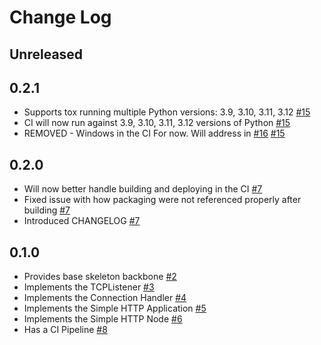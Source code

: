 # Change Log

## Unreleased

## 0.2.1

* Supports tox running multiple Python versions: 3.9, 3.10, 3.11, 3.12 [#15](https://github.com/idjaw/edunet/issues/15)
* CI will now run against 3.9, 3.10, 3.11, 3.12 versions of Python [#15](https://github.com/idjaw/edunet/issues/15)
* REMOVED - Windows in the CI For now. Will address in [#16](https://github.com/idjaw/edunet/issues/16)  [#15](https://github.com/idjaw/edunet/issues/15)

## 0.2.0

* Will now better handle building and deploying in the CI  [#7](https://github.com/idjaw/edunet/issues/7)
* Fixed issue with how packaging were not referenced properly after building [#7](https://github.com/idjaw/edunet/issues/7)
* Introduced CHANGELOG [#7](https://github.com/idjaw/edunet/issues/7)

## 0.1.0

* Provides base skeleton backbone [#2](https://github.com/idjaw/edunet/issues/8)
* Implements the TCPListener [#3](https://github.com/idjaw/edunet/issues/3)
* Implements the Connection Handler [#4](https://github.com/idjaw/edunet/issues/4)
* Implements the Simple HTTP Application [#5](https://github.com/idjaw/edunet/issues/5)
* Implements the Simple HTTP Node [#6](https://github.com/idjaw/edunet/issues/6)
* Has a CI Pipeline [#8](https://github.com/idjaw/edunet/issues/8)
